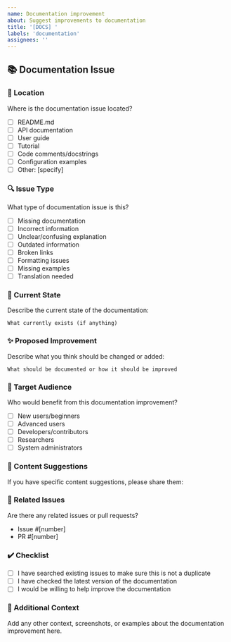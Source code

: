 ```yaml
---
name: Documentation improvement
about: Suggest improvements to documentation
title: '[DOCS] '
labels: 'documentation'
assignees: ''
---
```


## 📚 Documentation Issue

### 📍 Location
Where is the documentation issue located?
- [ ] README.md
- [ ] API documentation
- [ ] User guide
- [ ] Tutorial
- [ ] Code comments/docstrings
- [ ] Configuration examples
- [ ] Other: [specify]

### 🔍 Issue Type
What type of documentation issue is this?
- [ ] Missing documentation
- [ ] Incorrect information
- [ ] Unclear/confusing explanation
- [ ] Outdated information
- [ ] Broken links
- [ ] Formatting issues
- [ ] Missing examples
- [ ] Translation needed

### 📝 Current State
Describe the current state of the documentation:
```
What currently exists (if anything)
```

### ✨ Proposed Improvement
Describe what you think should be changed or added:
```
What should be documented or how it should be improved
```

### 🎯 Target Audience
Who would benefit from this documentation improvement?
- [ ] New users/beginners
- [ ] Advanced users
- [ ] Developers/contributors
- [ ] Researchers
- [ ] System administrators

### 📖 Content Suggestions
If you have specific content suggestions, please share them:

### 🔗 Related Issues
Are there any related issues or pull requests?
- Issue #[number]
- PR #[number]

### ✔️ Checklist
- [ ] I have searched existing issues to make sure this is not a duplicate
- [ ] I have checked the latest version of the documentation
- [ ] I would be willing to help improve the documentation

### 📎 Additional Context
Add any other context, screenshots, or examples about the documentation improvement here.